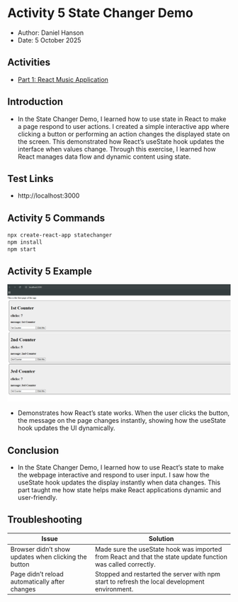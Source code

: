 # Activity 5 State Changer Demo

- Author:  Daniel Hanson
- Date:  5 October 2025

## Activities

- [Part 1: React Music Application](../music/README.md)


## Introduction
- In the State Changer Demo, I learned how to use state in React to make a page respond to user actions. I created a simple interactive app where clicking a button or performing an action changes the displayed state on the screen. This demonstrated how React’s useState hook updates the interface when values change. Through this exercise, I learned how React manages data flow and dynamic content using state.

## Test Links

- http://localhost:3000

## Activity 5 Commands

```
npx create-react-app statechanger
npm install
npm start
```

## Activity 5 Example

![Activity 5](./images/statechanger.png)
- Demonstrates how React’s state works. When the user clicks the button, the message on the page changes instantly, showing how the useState hook updates the UI dynamically.

## Conclusion

- In the State Changer Demo, I learned how to use React’s state to make the webpage interactive and respond to user input. I saw how the useState hook updates the display instantly when data changes. This part taught me how state helps make React applications dynamic and user-friendly.

## Troubleshooting

|Issue|Solution|
|--|--|
|Browser didn’t show updates when clicking the button|Made sure the useState hook was imported from React and that the state update function was called correctly.|
|Page didn’t reload automatically after changes|Stopped and restarted the server with npm start to refresh the local development environment.|
